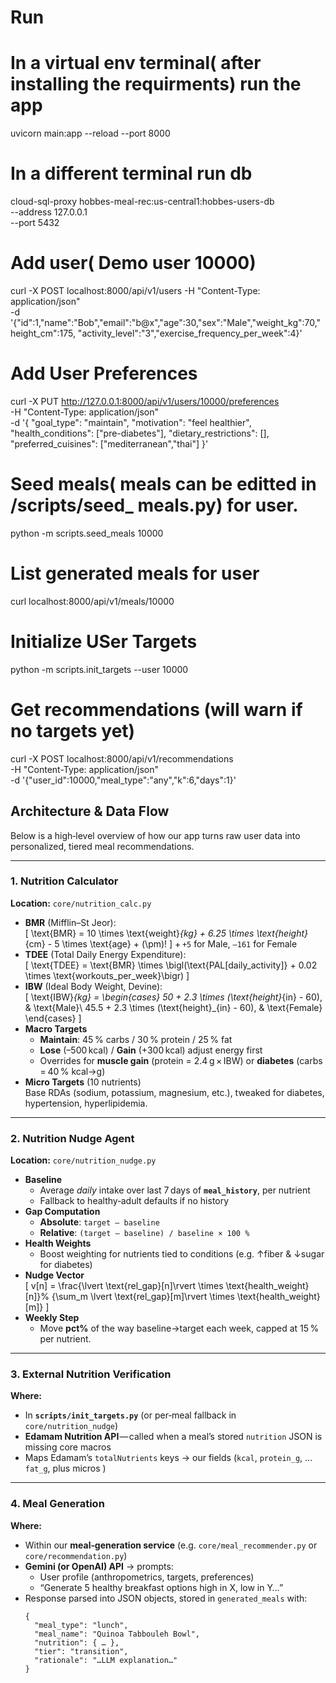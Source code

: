 # Run 
 # In a virtual env terminal( after installing the requirments) run the app
 uvicorn main:app --reload --port 8000

 # In a different terminal run db
 cloud-sql-proxy hobbes-meal-rec:us-central1:hobbes-users-db \
  --address 127.0.0.1 \
  --port 5432

# Add user( Demo user 10000)
curl -X POST localhost:8000/api/v1/users -H "Content-Type: application/json" \
     -d '{"id":1,"name":"Bob","email":"b@x","age":30,"sex":"Male","weight_kg":70,"height_cm":175,
          "activity_level":"3","exercise_frequency_per_week":4}'

# Add User Preferences 
curl -X PUT http://127.0.0.1:8000/api/v1/users/10000/preferences \
     -H "Content-Type: application/json" \
     -d '{
           "goal_type": "maintain",
           "motivation": "feel healthier",
           "health_conditions": ["pre-diabetes"],
           "dietary_restrictions": [],
           "preferred_cuisines": ["mediterranean","thai"]
         }'



# Seed meals( meals can be editted in /scripts/seed_ meals.py) for user.
python -m scripts.seed_meals 10000



# List generated meals for user
curl localhost:8000/api/v1/meals/10000

# Initialize USer Targets 
python -m scripts.init_targets --user 10000

# Get recommendations (will warn if no targets yet)
curl -X POST localhost:8000/api/v1/recommendations \
     -H "Content-Type: application/json" \
     -d '{"user_id":10000,"meal_type":"any","k":6,"days":1}'




## Architecture & Data Flow

Below is a high‑level overview of how our app turns raw user data into personalized, tiered meal recommendations.

---

### 1. Nutrition Calculator  
**Location:** `core/nutrition_calc.py`  
- **BMR** (Mifflin–St Jeor):  
  \[
    \text{BMR} = 10 \times \text{weight}_{kg} + 6.25 \times \text{height}_{cm} - 5 \times \text{age} + (\pm)\!
  \]
  + `+5` for Male, `–161` for Female  
- **TDEE** (Total Daily Energy Expenditure):  
  \[
    \text{TDEE} = \text{BMR} \times \bigl(\text{PAL[daily_activity]} + 0.02 \times \text{workouts_per_week}\bigr)
  \]
- **IBW** (Ideal Body Weight, Devine):  
  \[
    \text{IBW}_{kg} = 
      \begin{cases}
        50 + 2.3 \times (\text{height}_{in} - 60), & \text{Male}\\
        45.5 + 2.3 \times (\text{height}_{in} - 60), & \text{Female}
      \end{cases}
  \]
- **Macro Targets**  
  - **Maintain**: 45 % carbs / 30 % protein / 25 % fat  
  - **Lose** (–500 kcal) / **Gain** (+300 kcal) adjust energy first  
  - Overrides for **muscle gain** (protein = 2.4 g × IBW) or **diabetes** (carbs = 40 % kcal→g)  
- **Micro Targets** (10 nutrients)  
  Base RDAs (sodium, potassium, magnesium, etc.), tweaked for diabetes, hypertension, hyperlipidemia.

---

### 2. Nutrition Nudge Agent  
**Location:** `core/nutrition_nudge.py`  
- **Baseline**  
  - Average _daily_ intake over last 7 days of **`meal_history`**, per nutrient  
  - Fallback to healthy‑adult defaults if no history  
- **Gap Computation**  
  - **Absolute**:  `target – baseline`  
  - **Relative**:  `(target – baseline) / baseline × 100 %`  
- **Health Weights**  
  - Boost weighting for nutrients tied to conditions (e.g. ↑fiber & ↓sugar for diabetes)  
- **Nudge Vector**  
  \[
    v[n] = \frac{\lvert \text{rel_gap}[n]\rvert \times \text{health_weight}[n]}%
                 {\sum_m \lvert \text{rel_gap}[m]\rvert \times \text{health_weight}[m]}
  \]
- **Weekly Step**  
  - Move **pct%** of the way baseline→target each week, capped at 15 % per nutrient.

---

### 3. External Nutrition Verification  
**Where:**  
- In **`scripts/init_targets.py`** (or per‑meal fallback in `core/nutrition_nudge`)  
- **Edamam Nutrition API** — called when a meal’s stored `nutrition` JSON is missing core macros  
- Maps Edamam’s `totalNutrients` keys → our fields (`kcal`, `protein_g`, … `fat_g`, plus micros )

---

### 4. Meal Generation  
**Where:**  
- Within our **meal‑generation service** (e.g. `core/meal_recommender.py` or `core/recommendation.py`)  
- **Gemini (or OpenAI) API** → prompts:
  - User profile (anthropometrics, targets, preferences)  
  - “Generate 5 healthy breakfast options high in X, low in Y…”  
- Response parsed into JSON objects, stored in `generated_meals` with:
  ```jsonc
  {
    "meal_type": "lunch",
    "meal_name": "Quinoa Tabbouleh Bowl",
    "nutrition": { … },
    "tier": "transition",
    "rationale": "…LLM explanation…"
  }
